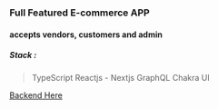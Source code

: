 ### Full Featured E-commerce APP

#### accepts vendors, customers and admin

##### Stack :

> TypeScript
> Reactjs - Nextjs
> GraphQL
> Chakra UI

[Backend Here](https://github.com/Segun98/api-ecommerce)
